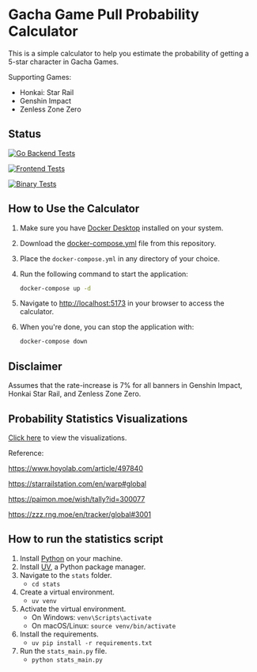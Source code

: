 # Gacha Game Pull Probability Calculator

This is a simple calculator to help you estimate the probability of getting a 5-star character in Gacha Games.

Supporting Games:

- Honkai: Star Rail
- Genshin Impact
- Zenless Zone Zero

## Status

[![Go Backend Tests](https://github.com/sakan811/honkai-star-rail-warp-calculator/actions/workflows/go-test.yml/badge.svg)](https://github.com/sakan811/honkai-star-rail-warp-calculator/actions/workflows/go-test.yml)

[![Frontend Tests](https://github.com/sakan811/honkai-star-rail-warp-calculator/actions/workflows/frontend-test.yml/badge.svg)](https://github.com/sakan811/honkai-star-rail-warp-calculator/actions/workflows/frontend-test.yml)

[![Binary Tests](https://github.com/sakan811/honkai-star-rail-warp-calculator/actions/workflows/binary-test.yml/badge.svg)](https://github.com/sakan811/honkai-star-rail-warp-calculator/actions/workflows/binary-test.yml)

## How to Use the Calculator

1. Make sure you have [Docker Desktop](https://www.docker.com/products/docker-desktop/) installed on your system.
2. Download the [docker-compose.yml](./docker-compose.yml) file from this repository.
3. Place the `docker-compose.yml` in any directory of your choice.
4. Run the following command to start the application:

   ```bash
   docker-compose up -d
   ```

5. Navigate to <http://localhost:5173> in your browser to access the calculator.
6. When you're done, you can stop the application with:

   ```bash
   docker-compose down
   ```

## Disclaimer

Assumes that the rate-increase is 7% for all banners in Genshin Impact, Honkai Star Rail, and Zenless Zone Zero.

## Probability Statistics Visualizations

[Click here](/docs/VISUAL.md) to view the visualizations.

Reference:

<https://www.hoyolab.com/article/497840>

<https://starrailstation.com/en/warp#global>

<https://paimon.moe/wish/tally?id=300077>

<https://zzz.rng.moe/en/tracker/global#3001>

## How to run the statistics script

1. Install [Python](https://www.python.org/downloads/) on your machine.
2. Install [UV](https://docs.astral.sh/uv/getting-started/installation/), a Python package manager.
3. Navigate to the `stats` folder.
   - `cd stats`
4. Create a virtual environment.
   - `uv venv`
5. Activate the virtual environment.
   - On Windows: `venv\Scripts\activate`
   - On macOS/Linux: `source venv/bin/activate`
6. Install the requirements.
   - `uv pip install -r requirements.txt`
7. Run the `stats_main.py` file.
   - `python stats_main.py`
